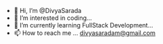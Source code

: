 - 👋 Hi, I’m @DivyaSarada
- 👀 I’m interested in coding...
- 🌱 I’m currently learning FullStack Development...
- 📫 How to reach me ... divyasaradam@gmail.com

<!---
DivyaSarada/DivyaSarada is a ✨ special ✨ repository because its `README.md` (this file) appears on your GitHub profile.
You can click the Preview link to take a look at your changes.
--->
